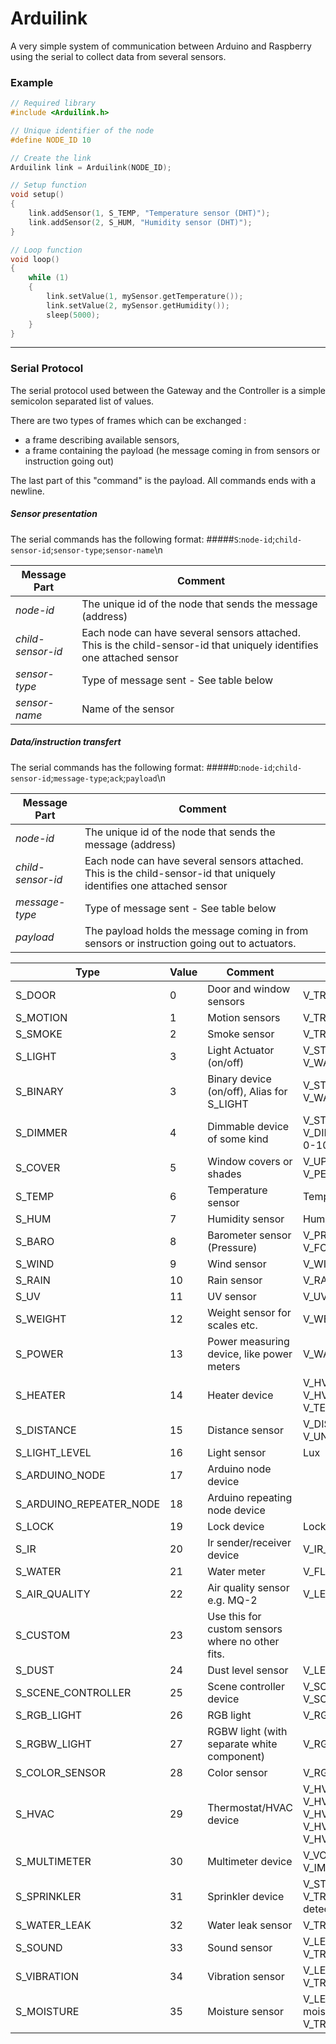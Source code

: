 # Arduilink

A very simple system of communication between Arduino and Raspberry using the serial to collect data from several sensors.

### Example

```c
// Required library
#include <Arduilink.h>

// Unique identifier of the node
#define NODE_ID 10

// Create the link
Arduilink link = Arduilink(NODE_ID);

// Setup function
void setup()
{
	link.addSensor(1, S_TEMP, "Temperature sensor (DHT)");
	link.addSensor(2, S_HUM, "Humidity sensor (DHT)");
}

// Loop function
void loop()
{
	while (1)
	{
		link.setValue(1, mySensor.getTemperature());
		link.setValue(2, mySensor.getHumidity());
		sleep(5000);
	}
}
```

***

### Serial Protocol

The serial protocol used between the Gateway and the Controller is a simple semicolon separated list of values.

There are two types of frames which can be exchanged :
- a frame describing available sensors,
- a frame containing the payload (he message coming in from sensors or instruction going out)

The last part of this "command" is the payload. All commands ends with a newline.

##### Sensor presentation
The serial commands has the following format:
#####`S`:`node-id`;`child-sensor-id`;`sensor-type`;`sensor-name`\n

Message Part | Comment
--- | ---
*node-id* | The unique id of the node that sends the message (address)
*child-sensor-id* | Each node can have several sensors attached. This is the child-sensor-id that uniquely identifies one attached sensor
*sensor-type* | Type of message sent - See table below
*sensor-name* | Name of the sensor

##### Data/instruction transfert
The serial commands has the following format:
#####`D`:`node-id`;`child-sensor-id`;`message-type`;`ack`;`payload`\n

Message Part | Comment
--- | ---
*node-id* | The unique id of the node that sends the message (address)
*child-sensor-id* | Each node can have several sensors attached. This is the child-sensor-id that uniquely identifies one attached sensor
*message-type* | Type of message sent - See table below
*payload* | The payload holds the message coming in from sensors or instruction going out to actuators.

Type | Value | Comment | Unit
--- | --- | --- | ----
S_DOOR | 0 | Door and window sensors | V_TRIPPED, V_ARMED
S_MOTION | 1 | Motion sensors | V_TRIPPED, V_ARMED
S_SMOKE | 2 | Smoke sensor | V_TRIPPED, V_ARMED
S_LIGHT | 3 | Light Actuator (on/off) | V_STATUS (or V_LIGHT), V_WATT
S_BINARY | 3 | Binary device (on/off), Alias for S_LIGHT  | V_STATUS (or V_LIGHT), V_WATT
S_DIMMER | 4 | Dimmable device of some kind | V_STATUS (on/off), V_DIMMER (dimmer level 0-100), V_WATT
S_COVER | 5 | Window covers or shades | V_UP, V_DOWN, V_STOP, V_PERCENTAGE
S_TEMP | 6 | Temperature sensor | Temperature (degrees)
S_HUM | 7 | Humidity sensor | Humidity percentage
S_BARO | 8 | Barometer sensor (Pressure) | V_PRESSURE, V_FORECAST
S_WIND | 9 | Wind sensor | V_WIND, V_GUST
S_RAIN | 10 | Rain sensor | V_RAIN, V_RAINRATE
S_UV | 11 | UV sensor | V_UV
S_WEIGHT | 12 | Weight sensor for scales etc. | V_WEIGHT, V_IMPEDANCE
S_POWER | 13 | Power measuring device, like power meters | V_WATT, V_KWH
S_HEATER | 14 | Heater device | V_HVAC_SETPOINT_HEAT, V_HVAC_FLOW_STATE, V_TEMP
S_DISTANCE | 15 | Distance sensor | V_DISTANCE, V_UNIT_PREFIX
S_LIGHT_LEVEL | 16 | Light sensor | Lux
S_ARDUINO_NODE | 17 | Arduino node device | 
S_ARDUINO_REPEATER_NODE | 18 | Arduino repeating node device | 
S_LOCK | 19 | Lock device | Lock status
S_IR | 20 | Ir sender/receiver device | V_IR_SEND, V_IR_RECEIVE
S_WATER | 21 | Water meter | V_FLOW, V_VOLUME
S_AIR_QUALITY | 22 | Air quality sensor e.g. MQ-2 | V_LEVEL, V_UNIT_PREFIX
S_CUSTOM | 23 | Use this for custom sensors where no other fits. | 
S_DUST | 24 | Dust level sensor | V_LEVEL, V_UNIT_PREFIX
S_SCENE_CONTROLLER | 25 | Scene controller device | V_SCENE_ON, V_SCENE_OFF
S_RGB_LIGHT | 26 | RGB light | V_RGB, V_WATT
S_RGBW_LIGHT | 27 | RGBW light (with separate white component) | V_RGBW, V_WATT
S_COLOR_SENSOR | 28 | Color sensor | V_RGB
S_HVAC | 29 | Thermostat/HVAC device | V_HVAC_SETPOINT_HEAT, V_HVAC_SETPOINT_COLD, V_HVAC_FLOW_STATE, V_HVAC_FLOW_MODE, V_HVAC_SPEED
S_MULTIMETER | 30 | Multimeter device | V_VOLTAGE, V_CURRENT, V_IMPEDANCE
S_SPRINKLER | 31 | Sprinkler device | V_STATUS (turn on/off), V_TRIPPED (if fire detecting device)
S_WATER_LEAK | 32 | Water leak sensor | V_TRIPPED, V_ARMED
S_SOUND | 33 | Sound sensor | V_LEVEL (in dB), V_TRIPPED, V_ARMED
S_VIBRATION | 34 | Vibration sensor | V_LEVEL (vibration in Hz), V_TRIPPED, V_ARMED
S_MOISTURE | 35 | Moisture sensor | V_LEVEL (water content or moisture in percentage?), V_TRIPPED, V_ARMED